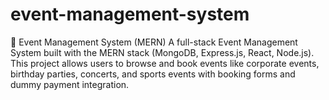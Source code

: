 # event-management-system
🎉 Event Management System (MERN)  A full-stack Event Management System built with the MERN stack (MongoDB, Express.js, React, Node.js). This project allows users to browse and book events like corporate events, birthday parties, concerts, and sports events with booking forms and dummy payment integration.
